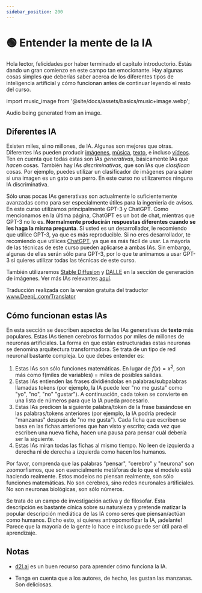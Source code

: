 ```yaml
---
sidebar_position: 200
---
```


# 🟢 Entender la mente de la IA

Hola lector, felicidades por haber terminado el capítulo introductorio. Estás dando un gran comienzo en este campo tan emocionante. Hay algunas cosas simples que deberías saber acerca de los diferentes tipos de inteligencia artificial y cómo funcionan antes de continuar leyendo el resto del curso.

import music_image from '@site/docs/assets/basics/music+image.webp';

<div style={{textAlign: 'center'}}>
  <LazyLoadImage src={music_image} style={{width: "850px"}} />
</div>

<div style={{textAlign: 'center'}}>
  Audio being generated from an image.
</div>

## Diferentes IA

Existen miles, si no millones, de IA. Algunas son mejores que otras. Diferentes IAs pueden producir [imágenes](https://openai.com/product/dall-e-2), [música](https://google-research.github.io/seanet/musiclm/examples/), [texto](https://platform.openai.com/playground), e incluso [vídeos](https://makeavideo.studio/). Ten en cuenta que todas estas son IAs _generativas_, básicamente IAs que _hacen_ cosas. También hay IAs _discriminativas_, que son IAs que _clasifican_ cosas. Por ejemplo, puedes utilizar un clasificador de imágenes para saber si una imagen es un gato o un perro. En este curso no utilizaremos ninguna IA discriminativa.

Sólo unas pocas IAs generativas son actualmente lo suficientemente avanzadas como para ser especialmente útiles para la ingeniería de avisos. En este curso utilizamos principalmente GPT-3 y ChatGPT. Como mencionamos en la última página, ChatGPT es un bot de chat, mientras que GPT-3 no lo es. **Normalmente producirán respuestas diferentes cuando se les haga la misma pregunta**. Si usted es un desarrollador, le recomiendo que utilice GPT-3, ya que es más reproducible. Si no eres desarrollador, te recomiendo que utilices [ChatGPT](https://learnprompting.org/docs/category/%EF%B8%8F-image-prompting), ya que es más fácil de usar. La mayoría de las técnicas de este curso pueden aplicarse a ambas IAs. Sin embargo, algunas de ellas serán sólo para GPT-3, por lo que te animamos a usar GPT-3 si quieres utilizar todas las técnicas de este curso.

También utilizaremos [Stable Diffusion](https://beta.dreamstudio.ai/home) y [DALLE](https://openai.com/product/dall-e-2) en la sección de generación de imágenes. Ver más IAs relevantes [aquí](https://learnprompting.org/docs/products#chatbots).

Traducción realizada con la versión gratuita del traductor www.DeepL.com/Translator

## Cómo funcionan estas IAs

En esta sección se describen aspectos de las IAs generativas de **texto** más populares. Estas IAs tienen cerebros formados por miles de millones de neuronas artificiales. La forma en que están estructuradas estas neuronas se denomina arquitectura transformadora. Se trata de un tipo de red neuronal bastante compleja. Lo que debes entender es:

1. Estas IAs son sólo funciones matemáticas. En lugar de $f(x) = x^2$, son más como f(miles de variables) = miles de posibles salidas.
2. Estas IAs entienden las frases dividiéndolas en palabras/subpalabras llamadas tokens (por ejemplo, la IA puede leer "no me gusta" como "yo", "no", "no" "gustar"). A continuación, cada token se convierte en una lista de números para que la IA pueda procesarlo.
3. Estas IAs predicen la siguiente palabra/token de la frase basándose en las palabras/tokens anteriores (por ejemplo, la IA podría predecir "manzanas" después de "no me gusta"). Cada ficha que escriben se basa en las fichas anteriores que han visto y escrito; cada vez que escriben una nueva ficha, hacen una pausa para pensar cuál debería ser la siguiente.
4. Estas IAs miran todas las fichas al mismo tiempo. No leen de izquierda a derecha ni de derecha a izquierda como hacen los humanos.

Por favor, comprenda que las palabras "pensar", "cerebro" y "neurona" son zoomorfismos, que son esencialmente metáforas de lo que el modelo está haciendo realmente. Estos modelos no piensan realmente, son sólo funciones matemáticas. No son cerebros, sino redes neuronales artificiales. No son neuronas biológicas, son sólo números.

Se trata de un campo de investigación activa y de filosofar. Esta descripción es bastante cínica sobre su naturaleza y pretende matizar la popular descripción mediática de las IA como seres que piensan/actúan como humanos. Dicho esto, si quieres antropomorfizar la IA, ¡adelante! Parece que la mayoría de la gente lo hace e incluso puede ser útil para el aprendizaje.

## Notas

- [d2l.ai](https://www.d2l.ai) es un buen recurso para aprender cómo funciona la IA.

- Tenga en cuenta que a los autores, de hecho, les gustan las manzanas. Son deliciosas.
